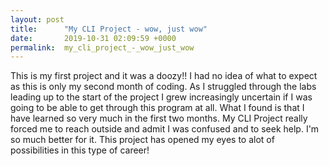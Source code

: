 ```yaml
---
layout: post
title:      "My CLI Project - wow, just wow"
date:       2019-10-31 02:09:59 +0000
permalink:  my_cli_project_-_wow_just_wow
---
```


This is my first project and it was a doozy!! I had no idea of what to expect as this is only my second month of coding. As I struggled through the labs leading up to the start of the project I grew increasingly uncertain if I was going to be able to get through this program at all. What I found is that I have learned so very much in the first two months. My CLI Project really forced me to reach outside and admit I was confused and to seek help. I'm so much better for it. This project has opened my eyes to alot of possibilities in this type of career!
